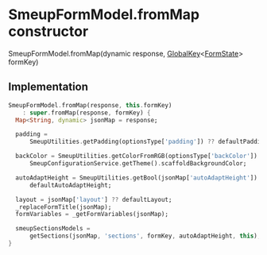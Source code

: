 


# SmeupFormModel.fromMap constructor







SmeupFormModel.fromMap(dynamic response, [GlobalKey](https://api.flutter.dev/flutter/widgets/GlobalKey-class.html)&lt;[FormState](https://api.flutter.dev/flutter/widgets/FormState-class.html)> formKey)





## Implementation

```dart
SmeupFormModel.fromMap(response, this.formKey)
    : super.fromMap(response, formKey) {
  Map<String, dynamic> jsonMap = response;

  padding =
      SmeupUtilities.getPadding(optionsType['padding']) ?? defaultPadding;

  backColor = SmeupUtilities.getColorFromRGB(optionsType['backColor']) ??
      SmeupConfigurationService.getTheme().scaffoldBackgroundColor;

  autoAdaptHeight = SmeupUtilities.getBool(jsonMap['autoAdaptHeight']) ??
      defaultAutoAdaptHeight;

  layout = jsonMap['layout'] ?? defaultLayout;
  _replaceFormTitle(jsonMap);
  formVariables = _getFormVariables(jsonMap);

  smeupSectionsModels =
      getSections(jsonMap, 'sections', formKey, autoAdaptHeight, this);
}
```







